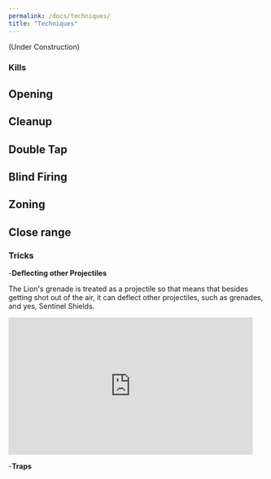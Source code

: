 ```yaml
---
permalink: /docs/techniques/
title: "Techniques"
---
```


(Under Construction)

### Kills

## Opening

## Cleanup

## Double Tap

## Blind Firing

## Zoning

## Close range

### Tricks

-**Deflecting other Projectiles**

The Lion's grenade is treated as a projectile so that means that besides getting shot out of the air, it can deflect other projectiles, such as grenades, and yes, Sentinel Shields.

<iframe src="https://giphy.com/embed/hrA9F7LEVwyEEpHqDT" width="480" height="270" frameBorder="0" class="giphy-embed" allowFullScreen></iframe>

-**Traps**
